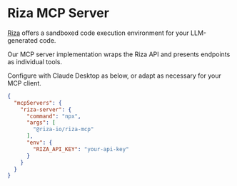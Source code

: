 # Riza MCP Server

[Riza](https://riza.io) offers a sandboxed code execution environment for your LLM-generated code. 

Our MCP server implementation wraps the Riza API and presents
endpoints as individual tools.

Configure with Claude Desktop as below, or adapt as necessary for your MCP client.

```json
{
  "mcpServers": {
    "riza-server": {
      "command": "npx",
      "args": [
        "@riza-io/riza-mcp"
      ],
      "env": {
        "RIZA_API_KEY": "your-api-key"
      }
    }
  }
}
```
